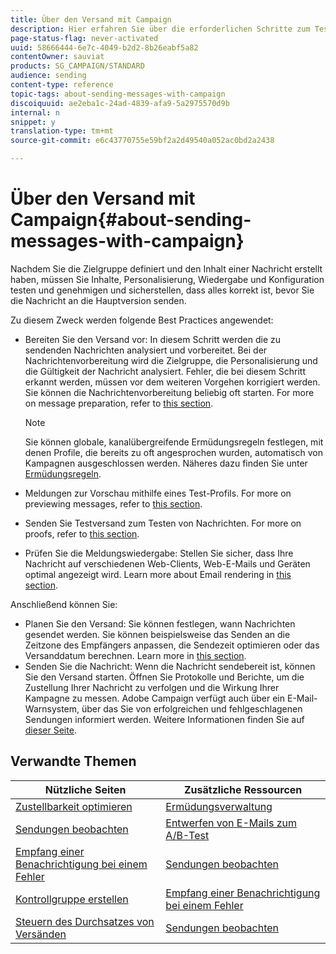 ```yaml
---
title: Über den Versand mit Campaign
description: Hier erfahren Sie über die erforderlichen Schritte zum Testen und Senden einer Nachricht.
page-status-flag: never-activated
uuid: 58666444-6e7c-4049-b2d2-8b26eabf5a82
contentOwner: sauviat
products: SG_CAMPAIGN/STANDARD
audience: sending
content-type: reference
topic-tags: about-sending-messages-with-campaign
discoiquuid: ae2eba1c-24ad-4839-afa9-5a2975570d9b
internal: n
snippet: y
translation-type: tm+mt
source-git-commit: e6c43770755e59bf2a2d49540a052ac0bd2a2438

---
```



# Über den Versand mit Campaign{#about-sending-messages-with-campaign}

Nachdem Sie die Zielgruppe definiert und den Inhalt einer Nachricht erstellt haben, müssen Sie Inhalte, Personalisierung, Wiedergabe und Konfiguration testen und genehmigen und sicherstellen, dass alles korrekt ist, bevor Sie die Nachricht an die Hauptversion senden.

Zu diesem Zweck werden folgende Best Practices angewendet:

* Bereiten Sie den Versand vor: In diesem Schritt werden die zu sendenden Nachrichten analysiert und vorbereitet. Bei der Nachrichtenvorbereitung wird die Zielgruppe, die Personalisierung und die Gültigkeit der Nachricht analysiert. Fehler, die bei diesem Schritt erkannt werden, müssen vor dem weiteren Vorgehen korrigiert werden. Sie können die Nachrichtenvorbereitung beliebig oft starten. For more on message preparation, refer to [this section](../../sending/using/preparing-the-send.md).

   >[!NOTE]
   >
   >Sie können globale, kanalübergreifende Ermüdungsregeln festlegen, mit denen Profile, die bereits zu oft angesprochen wurden, automatisch von Kampagnen ausgeschlossen werden. Näheres dazu finden Sie unter [Ermüdungsregeln](../../sending/using/fatigue-rules.md).

* Meldungen zur Vorschau mithilfe eines Test-Profils. For more on previewing messages, refer to [this section](../../sending/using/previewing-messages.md).
* Senden Sie Testversand zum Testen von Nachrichten. For more on proofs, refer to [this  section](../../sending/using/sending-proofs.md).
* Prüfen Sie die Meldungswiedergabe: Stellen Sie sicher, dass Ihre Nachricht auf verschiedenen Web-Clients, Web-E-Mails und Geräten optimal angezeigt wird. Learn more about Email rendering in [this section](../../sending/using/email-rendering.md).

Anschließend können Sie:

* Planen Sie den Versand: Sie können festlegen, wann Nachrichten gesendet werden. Sie können beispielsweise das Senden an die Zeitzone des Empfängers anpassen, die Sendezeit optimieren oder das Versanddatum berechnen. Learn more in [this section](../../sending/using/about-scheduling-messages.md).
* Senden Sie die Nachricht: Wenn die Nachricht sendebereit ist, können Sie den Versand starten. Öffnen Sie Protokolle und Berichte, um die Zustellung Ihrer Nachricht zu verfolgen und die Wirkung Ihrer Kampagne zu messen. Adobe Campaign verfügt auch über ein E-Mail-Warnsystem, über das Sie von erfolgreichen und fehlgeschlagenen Sendungen informiert werden. Weitere Informationen finden Sie auf [dieser Seite](../../sending/using/confirming-the-send.md).

## Verwandte Themen

| Nützliche Seiten | Zusätzliche Ressourcen |
|---|---|
| [Zustellbarkeit optimieren](../../sending/using/about-deliverability.md) | [Ermüdungsverwaltung](../../sending/using/fatigue-rules.md) |
| [Sendungen beobachten](../../audiences/using/creating-profiles.md) | [Entwerfen von E-Mails zum A/B-Test](../../channels/using/designing-an-a-b-test-email.md) |
| [Empfang einer Benachrichtigung bei einem Fehler](../../sending/using/receiving-alerts-when-failures-happen.md) | [Sendungen beobachten](../../sending/using/monitoring-a-delivery.md) |
| [Kontrollgruppe erstellen](../../automating/using/workflow-control-group.md) | [Empfang einer Benachrichtigung bei einem Fehler](../../sending/using/receiving-alerts-when-failures-happen.md) |
| [Steuern des Durchsatzes von Versänden](../../reporting/using/delivery-throughput.md) | [Sendungen beobachten](../../sending/using/monitoring-a-delivery.md) |